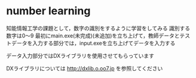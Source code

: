 # number learning

知能情報工学の課題として，数字の識別をするように学習をしてみる
識別する数字は0～9
最初にmain.exe(未完成)(未追加)を立ち上げて，教師データとテストデータを入力する部分では，input.exeを立ち上げてデータを入力する

データ入力部分ではDXライブラリを使用させてもらっています

DXライブラリについては <http://dxlib.o.oo7.jp> を参照してください
